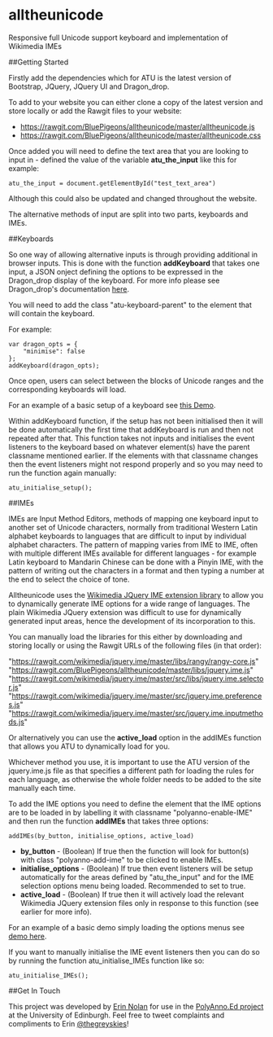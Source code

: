 # alltheunicode
Responsive full Unicode support keyboard and implementation of Wikimedia IMEs

##Getting Started

Firstly add the dependencies which for ATU is the latest version of Bootstrap, JQuery, JQuery UI and Dragon_drop.

To add to your website you can either clone a copy of the latest version and store locally or add the Rawgit files to your website:
 - https://rawgit.com/BluePigeons/alltheunicode/master/alltheunicode.js
 - https://rawgit.com/BluePigeons/alltheunicode/master/alltheunicode.css

Once added you will need to define the text area that you are looking to input in - defined the value of the variable **atu_the_input** like this for example:
```
atu_the_input = document.getElementById("test_text_area")
```
Although this could also be updated and changed throughout the website.

The alternative methods of input are split into two parts, keyboards and IMEs.

##Keyboards

So one way of allowing alternative inputs is through providing additional in browser inputs. This is done with the function **addKeyboard** that takes one input, a JSON onject defining the options to be expressed in the Dragon_drop display of the keyboard. For more info please see Dragon_drop's documentation [here](https://github.com/BluePigeons/dragon_drop).

You will need to add the class "atu-keyboard-parent" to the element that will contain the keyboard.

For example:
```
var dragon_opts = {
	"minimise": false
};
addKeyboard(dragon_opts);
```

Once open, users can select between the blocks of Unicode ranges and the corresponding keyboards will load.

For an example of a basic setup of a keyboard see [this Demo](https://jsfiddle.net/BluePigeons/7u42vxf7/2/).

Within addKeyboard function, if the setup has not been initialised then it will be done automatically the first time that addKeyboard is run and then not repeated after that. This function takes not inputs and initialises the event listeners to the keyboard based on whatever element(s) have the parent classname mentioned earlier. If the elements with that classname changes then the event listeners might not respond properly and so you may need to run the function again manually:

```
atu_initialise_setup();
```

##IMEs

IMEs are Input Method Editors, methods of mapping one keyboard input to another set of Unicode characters, normally from traditional Western Latin alphabet keyboards to languages that are difficult to input by individual alphabet characters. The pattern of mapping varies from IME to IME, often with multiple different IMEs available for different languages - for example Latin keyboard to Mandarin Chinese can be done with a Pinyin IME, with the pattern of writing out the characters in a format and then typing a number at the end to select the choice of tone.

Alltheunicode uses the [Wikimedia JQuery IME extension library](https://github.com/wikimedia/jquery.ime) to allow you to dynamically generate IME options for a wide range of languages. The plain Wikimedia JQuery extension was difficult to use for dynamically generated input areas, hence the development of its incorporation to this.

You can manually load the libraries for this either by downloading and storing locally or using the Rawgit URLs of the following files (in that order):

"https://rawgit.com/wikimedia/jquery.ime/master/libs/rangy/rangy-core.js"
"https://rawgit.com/BluePigeons/alltheunicode/master/libs/jquery.ime.js"
"https://rawgit.com/wikimedia/jquery.ime/master/src/libs/jquery.ime.selector.js"
"https://rawgit.com/wikimedia/jquery.ime/master/src/jquery.ime.preferences.js"
"https://rawgit.com/wikimedia/jquery.ime/master/src/jquery.ime.inputmethods.js"

Or alternatively you can use the **active_load** option in the addIMEs function that allows you ATU to dynamically load for you.

Whichever method you use, it is important to use the ATU version of the jquery.ime.js file as that specifies a different path for loading the rules for each language, as otherwise the whole folder needs to be added to the site manually each time.

To add the IME options you need to define the element that the IME options are to be loaded in by labelling it with classname "polyanno-enable-IME" and then run the function **addIMEs** that takes three options:

```
addIMEs(by_button, initialise_options, active_load)
```
 - **by_button** - (Boolean) If true then the function will look for button(s) with class "polyanno-add-ime" to be clicked to enable IMEs.
 - **initialise_options** - (Boolean) If true then event listeners will be setup automatically for the areas defined by "atu_the_input" and for the IME selection options menu being loaded. Recommended to set to true.
 - **active_load** - (Boolean) If true then it will actively load the relevant Wikimedia JQuery extension files only in response to this function (see earlier for more info).

For an example of a basic demo simply loading the options menus see [demo here](#).

If you want to manually initialise the IME event listeners then you can do so by running the function atu_initialise_IMEs function like so:

```
atu_initialise_IMEs();
```

##Get In Touch

This project was developed by [Erin Nolan](https://github.com/BluePigeons) for use in the [PolyAnno.Ed project](#) at the University of Edinburgh. Feel free to tweet complaints and compliments to Erin [@thegreyskies](https://twitter.com/TheGreySkies)!

